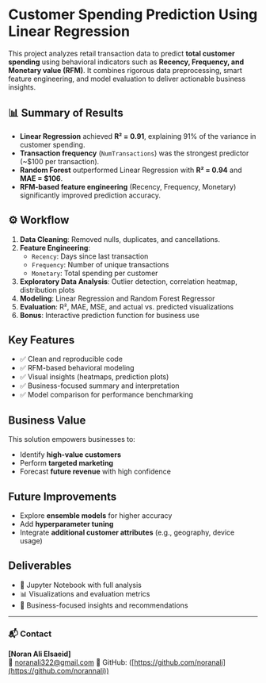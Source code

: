 #  Customer Spending Prediction Using Linear Regression

This project analyzes retail transaction data to predict **total customer spending** using behavioral indicators such as **Recency, Frequency, and Monetary value (RFM)**. It combines rigorous data preprocessing, smart feature engineering, and model evaluation to deliver actionable business insights.


## 📊 Summary of Results

- **Linear Regression** achieved **R² = 0.91**, explaining 91% of the variance in customer spending.
- **Transaction frequency** (`NumTransactions`) was the strongest predictor (~$100 per transaction).
- **Random Forest** outperformed Linear Regression with **R² = 0.94** and **MAE = $106**.
- **RFM-based feature engineering** (Recency, Frequency, Monetary) significantly improved prediction accuracy.

## ⚙️ Workflow

1. **Data Cleaning**: Removed nulls, duplicates, and cancellations.
2. **Feature Engineering**:
   - `Recency`: Days since last transaction
   - `Frequency`: Number of unique transactions
   - `Monetary`: Total spending per customer
3. **Exploratory Data Analysis**: Outlier detection, correlation heatmap, distribution plots
4. **Modeling**: Linear Regression and Random Forest Regressor
5. **Evaluation**: R², MAE, MSE, and actual vs. predicted visualizations
6. **Bonus**: Interactive prediction function for business use

##  Key Features

- ✅ Clean and reproducible code
- ✅ RFM-based behavioral modeling
- ✅ Visual insights (heatmaps, prediction plots)
- ✅ Business-focused summary and interpretation
- ✅ Model comparison for performance benchmarking

##  Business Value

This solution empowers businesses to:

- Identify **high-value customers**
- Perform **targeted marketing**
- Forecast **future revenue** with high confidence

##  Future Improvements

- Explore **ensemble models** for higher accuracy
- Add **hyperparameter tuning**
- Integrate **additional customer attributes** (e.g., geography, device usage)

##  Deliverables

- 📒 Jupyter Notebook with full analysis
- 📊 Visualizations and evaluation metrics
- 📝 Business-focused insights and recommendations

---

### 📬 Contact

**[Noran Ali Elsaeid]**  
📧 noranali322@gmail.com
📍 GitHub: ([https://github.com/noranali](https://github.com/norannali))


